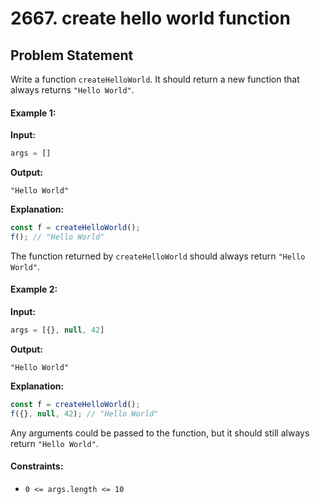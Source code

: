# 2667. create hello world function

## Problem Statement

Write a function `createHelloWorld`. It should return a new function that always returns `"Hello World"`.

#### Example 1:
**Input:**
```javascript
args = []
```

**Output:**
```
"Hello World"
```

**Explanation:**
```javascript
const f = createHelloWorld();
f(); // "Hello World"
```
The function returned by `createHelloWorld` should always return `"Hello World"`.

#### Example 2:
**Input:**
```javascript
args = [{}, null, 42]
```

**Output:**
```
"Hello World"
```

**Explanation:**
```javascript
const f = createHelloWorld();
f({}, null, 42); // "Hello World"
```
Any arguments could be passed to the function, but it should still always return `"Hello World"`.

#### Constraints:
- `0 <= args.length <= 10`